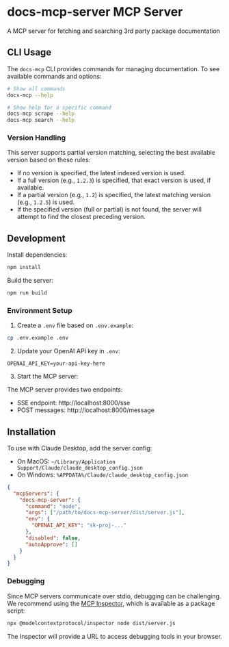 # docs-mcp-server MCP Server

A MCP server for fetching and searching 3rd party package documentation

## CLI Usage

The `docs-mcp` CLI provides commands for managing documentation. To see available commands and options:

```bash
# Show all commands
docs-mcp --help

# Show help for a specific command
docs-mcp scrape --help
docs-mcp search --help
```

### Version Handling

This server supports partial version matching, selecting the best available version based on these rules:

- If no version is specified, the latest indexed version is used.
- If a full version (e.g., `1.2.3`) is specified, that exact version is used, if available.
- If a partial version (e.g., `1.2`) is specified, the latest matching version (e.g., `1.2.5`) is used.
- If the specified version (full or partial) is not found, the server will attempt to find the closest preceding version.

## Development

Install dependencies:

```bash
npm install
```

Build the server:

```bash
npm run build
```

### Environment Setup

1. Create a `.env` file based on `.env.example`:

```bash
cp .env.example .env
```

2. Update your OpenAI API key in `.env`:

```
OPENAI_API_KEY=your-api-key-here
```

3. Start the MCP server:

The MCP server provides two endpoints:

- SSE endpoint: http://localhost:8000/sse
- POST messages: http://localhost:8000/message

## Installation

To use with Claude Desktop, add the server config:

- On MacOS: `~/Library/Application Support/Claude/claude_desktop_config.json`
- On Windows: `%APPDATA%/Claude/claude_desktop_config.json`

```json
{
  "mcpServers": {
    "docs-mcp-server": {
      "command": "node",
      "args": ["/path/to/docs-mcp-server/dist/server.js"],
      "env": {
        "OPENAI_API_KEY": "sk-proj-..."
      },
      "disabled": false,
      "autoApprove": []
    }
  }
}
```

### Debugging

Since MCP servers communicate over stdio, debugging can be challenging. We recommend using the [MCP Inspector](https://github.com/modelcontextprotocol/inspector), which is available as a package script:

```bash
npx @modelcontextprotocol/inspector node dist/server.js
```

The Inspector will provide a URL to access debugging tools in your browser.
